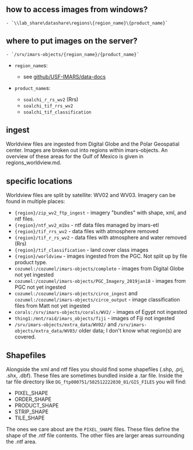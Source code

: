 ## how to access images from windows?
    - `\\lab_share\datashare\regions\{region_name}\{product_name}`
## where to put images on the server?
    - `/srv/imars-objects/{region_name}/{product_name}`

* `region_name`s:
    - see [github/USF-IMARS/data-docs](https://github.com/USF-IMARS/data-docs/blob/master/docs/worldview/regions_worldview.md)
    
* `product_name`s:
    - `soalchi_r_rs_wv2`  (Rrs)
    - `soalchi_tif_rrs_wv2`
    - `soalchi_tif_classification`


## ingest
Worldview files are ingested from Digital Globe and the Polar Geospatial center.
Images are broken out into regions within imars-objects.
An overview of these areas for the Gulf of Mexico is given in regions_worldview.md.

## specific locations
Worldview files are split by satellite: WV02 and WV03.
Imagery can be found in multiple places:
* `{region}/zip_wv2_ftp_ingest` - imagery "bundles" with shape, xml, and ntf files.
* `{region}/ntf_wv2_m1bs` - ntf data files managed by imars-etl
* `{region}/tif_rrs_wv2` - data files with atmosphere removed
* `{region}/tif_r_rs_wv2` - data files with atmosphere and water removed (Rrs)
* `{region}/tif_classification` - land cover class images
* `{region}/worldview` - images ingested from the PGC. Not split up by file product type.
* `cozumel:/cozumel/imars-objects/complete` - images from Digital Globe not yet ingested
* `cozumel:/cozumel/imars-objects/PGC_Imagery_2019jan18` - images from PGC not yet ingested
* `cozumel:/cozumel/imars-objects/circe_ingest` and `cozumel:/cozumel/imars-objects/circe_output` - image classification files from Matt not yet ingested
* `corals:/srv/imars-objects/corals/WV2/` - images of Egypt not ingested
* `thing1:/mnt/raid/imars_objects/fiji` - images of Fiji not ingested
* `/srv/imars-objects/extra_data/WV02/` and `/srv/imars-objects/extra_data/WV03/` older data; I don't know what region(s) are covered.

## Shapefiles
Alongside the xml and ntf files you should find some shapefiles (.shp, .prj, .shx, .dbf). 
These files are sometimes bundled inside a .tar file.
Inside the tar file directory like `DG_ftp000751/502512222030_01/GIS_FILES` you will find:
   * PIXEL_SHAPE
   * ORDER_SHAPE
   * PRODUCT_SHAPE
   * STRIP_SHAPE
   * TILE_SHAPE
   
The ones we care about are the `PIXEL_SHAPE` files.
These files define the shape of the .ntf file contents.
The other files are larger areas surrounding the .ntf area.
